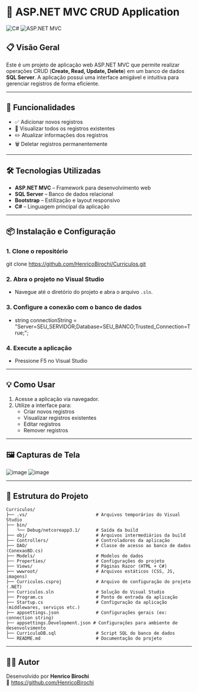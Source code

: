 # 📄 ASP.NET MVC CRUD Application

![C#](https://img.shields.io/badge/Language-C%23-239120?logo=c-sharp&logoColor=white)
![ASP.NET MVC](https://img.shields.io/badge/ASP.NET-MVC-blue)

## 📋 Visão Geral

Este é um projeto de aplicação web ASP.NET MVC que permite realizar operações CRUD (**Create, Read, Update, Delete**) em um banco de dados **SQL Server**. A aplicação possui uma interface amigável e intuitiva para gerenciar registros de forma eficiente.

---

## 🚀 Funcionalidades

- ✅ Adicionar novos registros
- 📄 Visualizar todos os registros existentes
- ✏️ Atualizar informações dos registros
- 🗑️ Deletar registros permanentemente

---

## 🛠️ Tecnologias Utilizadas

- **ASP.NET MVC** – Framework para desenvolvimento web
- **SQL Server** – Banco de dados relacional
- **Bootstrap** – Estilização e layout responsivo
- **C#** – Linguagem principal da aplicação

---

## 📦 Instalação e Configuração

### 1. Clone o repositório

git clone https://github.com/HenricoBirochi/Curriculos.git

### 2. Abra o projeto no Visual Studio

- Navegue até o diretório do projeto e abra o arquivo `.sln`.

### 3. Configure a conexão com o banco de dados

- string connectionString = "Server=SEU_SERVIDOR;Database=SEU_BANCO;Trusted_Connection=True;";

### 4. Execute a aplicação

- Pressione F5 no Visual Studio

---

## 💡 Como Usar

1. Acesse a aplicação via navegador.  
2. Utilize a interface para:
   - Criar novos registros  
   - Visualizar registros existentes  
   - Editar registros  
   - Remover registros  

---

## 🖼️ Capturas de Tela

![image](https://github.com/user-attachments/assets/0150416f-32d3-4880-9ca6-7d63a61af8a5)
![image](https://github.com/user-attachments/assets/0158a135-90ac-43f5-9940-d3b3bd52e3e1)

---
## 📁 Estrutura do Projeto

```
Curriculos/
├── .vs/                          # Arquivos temporários do Visual Studio
├── bin/
│   └── Debug/netcoreapp3.1/      # Saída da build
├── obj/                          # Arquivos intermediários da build
├── Controllers/                  # Controladores da aplicação
├── DAO/                          # Classe de acesso ao banco de dados (ConexaoBD.cs)
├── Models/                       # Modelos de dados
├── Properties/                   # Configurações do projeto
├── Views/                        # Páginas Razor (HTML + C#)
├── wwwroot/                      # Arquivos estáticos (CSS, JS, imagens)
├── Curriculos.csproj             # Arquivo de configuração do projeto (.NET)
├── Curriculos.sln                # Solução do Visual Studio
├── Program.cs                    # Ponto de entrada da aplicação
├── Startup.cs                    # Configuração da aplicação (middlewares, serviços etc.)
├── appsettings.json              # Configurações gerais (ex: connection string)
├── appsettings.Development.json # Configurações para ambiente de desenvolvimento
├── CurriculoDB.sql               # Script SQL do banco de dados
└── README.md                     # Documentação do projeto
```
---

## 👨‍💻 Autor

Desenvolvido por **Henrico Birochi**  
🔗 https://github.com/HenricoBirochi

